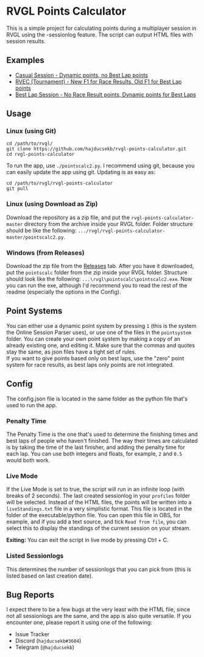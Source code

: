 # RVGL Points Calculator

This is a simple project for calculating points during a multiplayer session in RVGL using the -sessionlog feature. The script can output HTML files with session results.

## Examples

- [Casual Session - Dynamic points, no Best Lap points](https://archive.hajduc.com/session_2021-01-17_20-00-00.html)
- [RVEC (Tournament) - New F1 for Race Results, Old F1 for Best Lap points](https://archive.hajduc.com/session_rvec_merged.html)
- [Best Lap Session - No Race Result points, Dynamic points for Best Laps](https://archive.hajduc.com/session_2020-05-18_21-29-18.html)

## Usage

### Linux (using Git)

```
cd /path/to/rvgl/
git clone https://github.com/hajducsekb/rvgl-points-calculator.git
cd rvgl-points-calculator
```
To run the app, use `./pointscalc2.py`. I recommend using git, because you can easily update the app using git. Updating is as easy as:
```
cd /path/to/rvgl/rvgl-points-calculator
git pull
```

### Linux (using Download as Zip)

Download the repository as a zip file, and put the `rvgl-points-calculator-master` directory from the archive inside your RVGL folder. Folder structure should be like the following: `.../rvgl/rvgl-points-calculator-master/pointscalc2.py`.

### Windows (from Releases)

Download the zip file from the [Releases](https://github.com/hajducsekb/rvgl-points-calculator/releases) tab. After you have it downloaded, put the `pointscalc` folder from the zip inside your RVGL folder. Structure should look like the following: `...\rvgl\pointscalc\pointscalc2.exe`. Now you can run the exe, although I'd recommend you to read the rest of the readme (especially the options in the Config).

## Point Systems

You can either use a dynamic point system by pressing `1` (this is the system the Online Session Parser uses), or use one of the files in the `pointsystem` folder. You can create your own point system by making a copy of an already existing one, and editing it. Make sure that the commas and quotes stay the same, as json files have a tight set of rules.<br>
If you want to give points based only on best laps, use the "zero" point system for race results, as best laps only points are not integrated.

## Config

The config.json file is located in the same folder as the python file that's used to run the app.

### Penalty Time

The Penalty Time is the one that's used to determine the finishing times and best laps of people who haven't finished. The way their times are calculated is by taking the time of the last finisher, and adding the penalty time for each lap. You can use both integers and floats, for example, `2` and `0.5` would both work.

### Live Mode

If the Live Mode is set to true, the script will run in an infinite loop (with breaks of 2 seconds). The last created sessionlog in your `profiles` folder will be selected. Instead of the HTML files, the points will be written into a `liveStandings.txt` file in a very simplistic format. This file is located in the folder of the executable/python file. You can open this file in OBS, for example, and if you add a text source, and tick `Read from file`, you can select this to display the standings of the current session on your stream.

**Exiting:** You can exit the script in live mode by pressing Ctrl + C.

### Listed Sessionlogs

This determines the number of sessionlogs that you can pick from (this is listed based on last creation date).

## Bug Reports

I expect there to be a few bugs at the very least with the HTML file, since not all sessionlogs are the same, and the app is also quite versatile. If you encounter one, please report it using one of the following:

- Issue Tracker
- Discord (`hajducsekb#3604`)
- Telegram (`@hajducsekb`)
